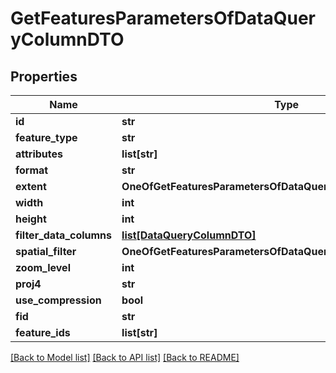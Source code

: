 # GetFeaturesParametersOfDataQueryColumnDTO

## Properties
Name | Type | Description | Notes
------------ | ------------- | ------------- | -------------
**id** | **str** |  | [optional] 
**feature_type** | **str** |  | [optional] 
**attributes** | **list[str]** |  | [optional] 
**format** | **str** |  | [optional] 
**extent** | **OneOfGetFeaturesParametersOfDataQueryColumnDTOExtent** |  | [optional] 
**width** | **int** |  | [optional] 
**height** | **int** |  | [optional] 
**filter_data_columns** | [**list[DataQueryColumnDTO]**](DataQueryColumnDTO.md) |  | [optional] 
**spatial_filter** | **OneOfGetFeaturesParametersOfDataQueryColumnDTOSpatialFilter** |  | [optional] 
**zoom_level** | **int** |  | [optional] 
**proj4** | **str** |  | [optional] 
**use_compression** | **bool** |  | [optional] 
**fid** | **str** |  | [optional] 
**feature_ids** | **list[str]** |  | [optional] 

[[Back to Model list]](../README.md#documentation-for-models) [[Back to API list]](../README.md#documentation-for-api-endpoints) [[Back to README]](../README.md)

